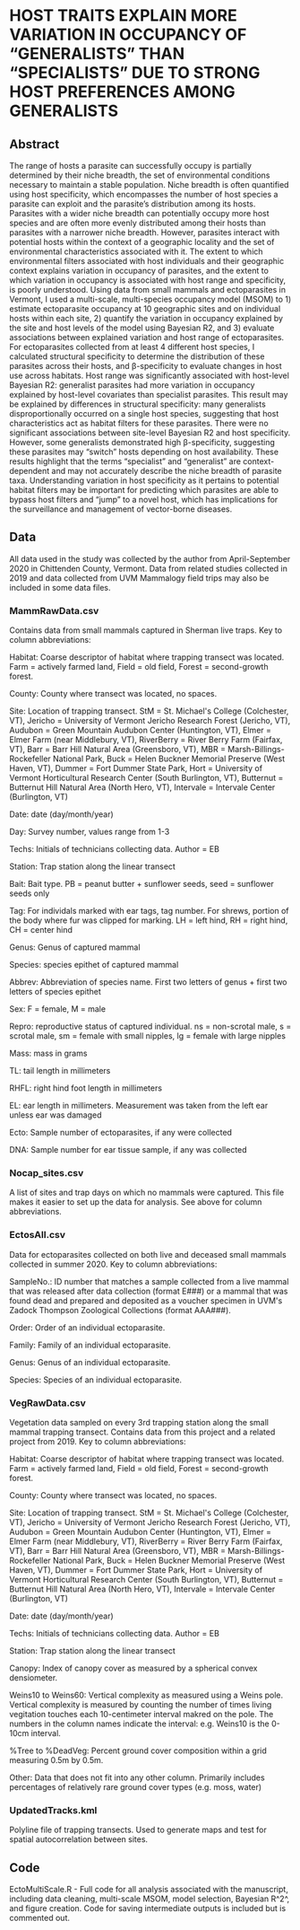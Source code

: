 # HOST TRAITS EXPLAIN MORE VARIATION IN OCCUPANCY OF “GENERALISTS” THAN “SPECIALISTS” DUE TO STRONG HOST PREFERENCES AMONG GENERALISTS

## **Abstract**

The range of hosts a parasite can successfully occupy is partially determined by their niche breadth, the set of environmental conditions necessary to maintain a stable population. Niche breadth is often quantified using host specificity, which encompasses the number of host species a parasite can exploit and the parasite’s distribution among its hosts. Parasites with a wider niche breadth can potentially occupy more host species and are often more evenly distributed among their hosts than parasites with a narrower niche breadth. However, parasites interact with potential hosts within the context of a geographic locality and the set of environmental characteristics associated with it.  The extent to which environmental filters associated with host individuals and their geographic context explains variation in occupancy of parasites, and the extent to which variation in occupancy is associated with host range and specificity, is poorly understood. Using data from small mammals and ectoparasites in Vermont, I used a multi-scale, multi-species occupancy model (MSOM) to 1) estimate ectoparasite occupancy at 10 geographic sites and on individual hosts within each site, 2) quantify the variation in occupancy explained by the site and host levels of the model using Bayesian R2, and 3) evaluate associations between explained variation and host range of ectoparasites. For ectoparasites collected from at least 4 different host species, I calculated structural specificity to determine the distribution of these parasites across their hosts, and β-specificity to evaluate changes in host use across habitats. Host range was significantly associated with host-level Bayesian R2: generalist parasites had more variation in occupancy explained by host-level covariates than specialist parasites. This result may be explained by differences in structural specificity: many generalists disproportionally occurred on a single host species, suggesting that host characteristics act as habitat filters for these parasites. There were no significant associations between site-level Bayesian R2 and host specificity. However, some generalists demonstrated high β-specificity, suggesting these parasites may “switch” hosts depending on host availability. These results highlight that the terms “specialist” and “generalist” are context-dependent and may not accurately describe the niche breadth of parasite taxa. Understanding variation in host specificity as it pertains to potential habitat filters may be important for predicting which parasites are able to bypass host filters and “jump” to a novel host, which has implications for the surveillance and management of vector-borne diseases.

## **Data**

All data used in the study was collected by the author from April-September 2020 in Chittenden County, Vermont. Data from related studies collected in 2019 and data collected from UVM Mammalogy field trips may also be included in some data files.

### MammRawData.csv

Contains data from small mammals captured in Sherman live traps. Key to column abbreviations:

Habitat: Coarse descriptor of habitat where trapping transect was located. Farm = 
actively farmed land, Field = old field, Forest = second-growth forest.

County: County where transect was located, no spaces.

Site: Location of trapping transect. StM = St. Michael's College (Colchester, VT), Jericho = University of Vermont Jericho Research Forest (Jericho, VT), Audubon = Green Mountain Audubon Center (Huntington, VT), Elmer = Elmer Farm (near Middlebury, VT), RiverBerry = River Berry Farm (Fairfax, VT), Barr = Barr Hill Natural Area (Greensboro, VT), MBR = Marsh-Billings-Rockefeller National Park, Buck = Helen Buckner Memorial Preserve (West Haven, VT), Dummer = Fort Dummer State Park, Hort = University of Vermont Horticultural Research Center (South Burlington, VT), Butternut = Butternut Hill Natural Area (North Hero, VT), Intervale = Intervale Center (Burlington, VT)

Date: date (day/month/year)

Day: Survey number, values range from 1-3

Techs: Initials of technicians collecting data. Author = EB

Station: Trap station along the linear transect

Bait: Bait type. PB = peanut butter + sunflower seeds, seed = sunflower seeds only

Tag: For individals marked with ear tags, tag number. For shrews, portion of the body
where fur was clipped for marking. LH = left hind, RH = right hind, CH = center hind

Genus: Genus of captured mammal

Species: species epithet of captured mammal

Abbrev: Abbreviation of species name. First two letters of genus + first two letters
of species epithet

Sex: F = female, M = male

Repro: reproductive status of captured individual. ns = non-scrotal male, s = scrotal 
male, sm = female with small nipples, lg = female with large nipples

Mass: mass in grams

TL: tail length in millimeters

RHFL: right hind foot length in millimeters

EL: ear length in millimeters. Measurement was taken from the left ear unless ear was
damaged

Ecto: Sample number of ectoparasites, if any were collected

DNA: Sample number for ear tissue sample, if any was collected

### Nocap_sites.csv

A list of sites and trap days on which no mammals were captured. This file makes it easier to set up the data for analysis. See above for column abbreviations. 

### EctosAll.csv

Data for ectoparasites collected on both live and deceased small mammals collected in summer 2020. Key to column abbreviations:

SampleNo.: ID number that matches a sample collected from a live mammal that was released after data collection (format E###) or a mammal that was found dead and prepared and deposited as a voucher specimen in UVM's Zadock Thompson Zoological Collections (format AAA###). 

Order: Order of an individual ectoparasite.

Family: Family of an individual ectoparasite.

Genus: Genus of an individual ectoparasite.

Species: Species of an individual ectoparasite.

### VegRawData.csv

Vegetation data sampled on every 3rd trapping station along the small mammal trapping transect. Contains data from this project and a related project from 2019. Key to column abbreviations:

Habitat: Coarse descriptor of habitat where trapping transect was located. Farm = 
actively farmed land, Field = old field, Forest = second-growth forest.

County: County where transect was located, no spaces.

Site: Location of trapping transect. StM = St. Michael's College (Colchester, VT), Jericho = University of Vermont Jericho Research Forest (Jericho, VT), Audubon = Green Mountain Audubon Center (Huntington, VT), Elmer = Elmer Farm (near Middlebury, VT), RiverBerry = River Berry Farm (Fairfax, VT), Barr = Barr Hill Natural Area (Greensboro, VT), MBR = Marsh-Billings-Rockefeller National Park, Buck = Helen Buckner Memorial Preserve (West Haven, VT), Dummer = Fort Dummer State Park, Hort = University of Vermont Horticultural Research Center (South Burlington, VT), Butternut = Butternut Hill Natural Area (North Hero, VT), Intervale = Intervale Center (Burlington, VT)

Date: date (day/month/year)

Techs: Initials of technicians collecting data. Author = EB

Station: Trap station along the linear transect

Canopy: Index of canopy cover as measured by a spherical convex densiometer.

Weins10 to Weins60: Vertical complexity as measured using a Weins pole. Vertical complexity is measured by counting the number of times living vegitation touches each 10-centimeter interval makred on the pole. The numbers in the column names indicate the interval: e.g. Weins10 is the 0-10cm interval.

%Tree to %DeadVeg: Percent ground cover composition within a grid measuring 0.5m by 0.5m. 

Other: Data that does not fit into any other column. Primarily includes percentages of relatively rare ground cover types (e.g. moss, water)

### UpdatedTracks.kml
Polyline file of trapping transects. Used to generate maps and test for spatial autocorrelation between sites.

## **Code**

EctoMultiScale.R - Full code for all analysis associated with the manuscript, including data cleaning, multi-scale MSOM, model selection, Bayesian R^2^, and figure creation. Code for saving intermediate outputs is included but is commented out.
